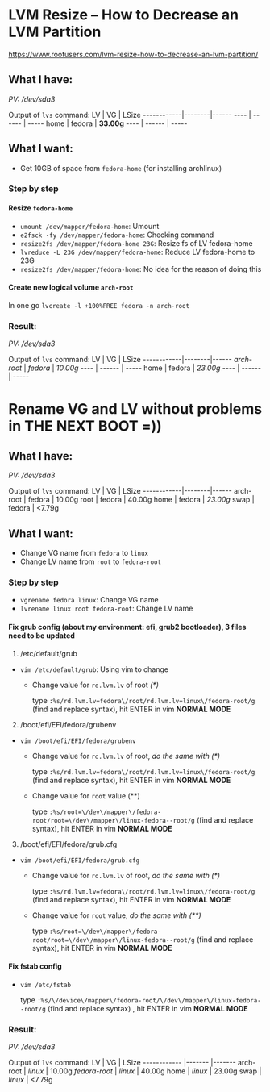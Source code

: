 # LVM Resize – How to Decrease an LVM Partition
https://www.rootusers.com/lvm-resize-how-to-decrease-an-lvm-partition/

## What I have:
_PV: /dev/sda3_

Output of `lvs` command:
  LV          | VG     | LSize
  ------------|--------|------
  ----        | ------ | -----
  home        | fedora | **33.00g**
  ----        | ------ | -----

## What I want: 
- Get 10GB of space from `fedora-home` (for installing archlinux)
### Step by step
#### Resize `fedora-home`
- `umount /dev/mapper/fedora-home`: Umount
- `e2fsck -fy /dev/mapper/fedora-home`: Checking command
- `resize2fs /dev/mapper/fedora-home 23G`: Resize fs of LV fedora-home
- `lvreduce -L 23G /dev/mapper/fedora-home`: Reduce LV fedora-home to 23G
- `resize2fs /dev/mapper/fedora-home`: No idea for the reason of doing this
#### Create new logical volume `arch-root`
In one go `lvcreate -l +100%FREE fedora -n arch-root`
### Result:
_PV: /dev/sda3_

Output of `lvs` command:
  LV          | VG     | LSize
  ------------|--------|------
  _arch-root_   | _fedora_ | _10.00g_
  ----        | ------ | -----
  home        | fedora | _23.00g_
  ----        | ------ | -----
  
# Rename VG and LV without problems in THE NEXT BOOT =))
## What I have:
_PV: /dev/sda3_

Output of `lvs` command:
  LV          | VG     | LSize
  ------------|--------|------
  arch-root   | fedora | 10.00g
  root        | fedora | 40.00g
  home        | fedora | _23.00g_
  swap        | fedora | <7.79g
## What I want:
- Change VG name from `fedora` to `linux`
- Change LV name from `root` to `fedora-root`
### Step by step
- `vgrename fedora linux`: Change VG name
- `lvrename linux root fedora-root`: Change LV name
#### Fix grub config (about my environment: efi, grub2 bootloader), **3 files** need to be updated
1. /etc/default/grub
- `vim /etc/default/grub`: Using vim to change
  - Change value for `rd.lvm.lv` of root _(*)_

    type `:%s/rd.lvm.lv=fedora\/root/rd.lvm.lv=linux\/fedora-root/g` (find and replace syntax), hit ENTER in vim **NORMAL MODE**
2. /boot/efi/EFI/fedora/grubenv
- `vim /boot/efi/EFI/fedora/grubenv`
  - Change value for `rd.lvm.lv` of root, _do the same with (*)_

    type `:%s/rd.lvm.lv=fedora\/root/rd.lvm.lv=linux\/fedora-root/g` (find and replace syntax), hit ENTER in vim **NORMAL MODE**
  - Change value for `root` value (**)

    type `:%s/root=\/dev\/mapper\/fedora-root/root=\/dev\/mapper\/linux-fedora--root/g` (find and replace syntax), hit ENTER in vim **NORMAL MODE**
3. /boot/efi/EFI/fedora/grub.cfg
- `vim /boot/efi/EFI/fedora/grub.cfg`
  - Change value for `rd.lvm.lv` of root, _do the same with (*)_

    type `:%s/rd.lvm.lv=fedora\/root/rd.lvm.lv=linux\/fedora-root/g` (find and replace syntax), hit ENTER in vim **NORMAL MODE**
  - Change value for `root` value, _do the same with (**)_

    type `:%s/root=\/dev\/mapper\/fedora-root/root=\/dev\/mapper\/linux-fedora--root/g` (find and replace syntax), hit ENTER in vim **NORMAL MODE**
#### Fix fstab config
- `vim /etc/fstab`

  type `:%s/\/device\/mapper\/fedora-root/\/dev\/mapper\/linux-fedora--root/g` (find and replace syntax) , hit ENTER in vim **NORMAL MODE**
### Result:
_PV: /dev/sda3_

Output of `lvs` command:
  LV            | VG      | LSize
  ------------  |-------  |-------
  arch-root     | _linux_ | 10.00g
  _fedora-root_ | _linux_ | 40.00g
  home          | _linux_ | 23.00g
  swap          | _linux_ | <7.79g
